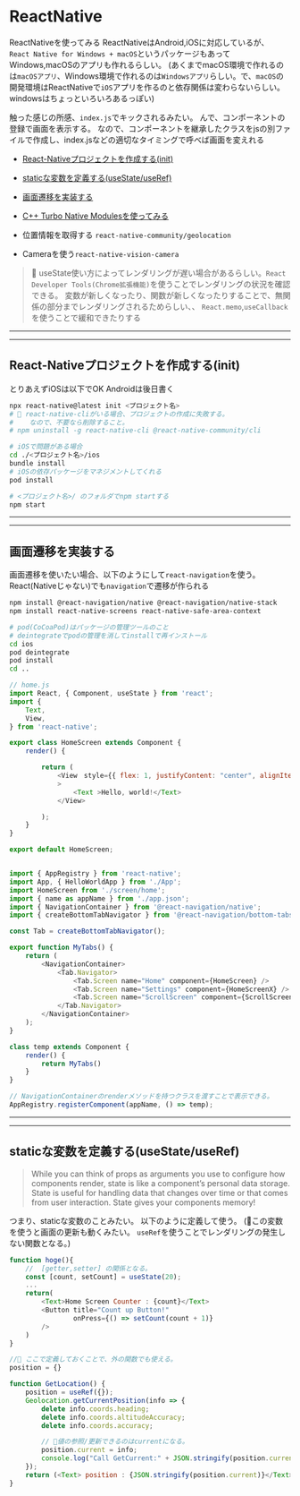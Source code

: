 # ReactNative

ReactNativeを使ってみる
ReactNativeはAndroid,iOSに対応しているが、
`React Native for Windows + macOS`というパッケージもあってWindows,macOSのアプリも作れるらしい。
(あくまでmacOS環境で作れるのは`macOSアプリ`、Windows環境で作れるのは`Windowsアプリ`らしい。で、`macOS`の開発環境はReactNativeで`iOS`アプリを作るのと依存関係は変わらないらしい。windowsはちょっといろいろあるっぽい)

触った感じの所感、`index.js`でキックされるみたい。
んで、コンポーネントの登録で画面を表示する。
なので、コンポーネントを継承したクラスをjsの別ファイルで作成し、index.jsなどの適切なタイミングで呼べば画面を変えれる

- [React-Nativeプロジェクトを作成する(init)](#init)
- [staticな変数を定義する(useState/useRef)](#state)  
- [画面遷移を実装する](#navigator)  
- [C++ Turbo Native Modulesを使ってみる](cppModule)

- 位置情報を取得する `react-native-community/geolocation`
- Cameraを使う`react-native-vision-camera`

> 🚨 useState使い方によってレンダリングが遅い場合があるらしい。`React Developer Tools(Chrome拡張機能)`を使うことでレンダリングの状況を確認できる。
> 変数が新しくなったり、関数が新しくなったりすることで、無関係の部分までレンダリングされるためらしい、、
> `React.memo`,`useCallback`を使うことで緩和できたりする

---
---

## <a name=init>React-Nativeプロジェクトを作成する(init)</a>

とりあえずiOSは以下でOK
Androidは後日書く

```bash
npx react-native@latest init <プロジェクト名>
# 🚨 react-native-cliがいる場合、プロジェクトの作成に失敗する。
#    なので、不要なら削除すること。
# npm uninstall -g react-native-cli @react-native-community/cli

# iOSで問題がある場合
cd ./<プロジェクト名>/ios
bundle install
# iOSの依存パッケージをマネジメントしてくれる
pod install  

# <プロジェクト名>/ のフォルダでnpm startする
npm start
```

---
---

## <a name=navigator>画面遷移を実装する</a>

画面遷移を使いたい場合、以下のようにして`react-navigation`を使う。
React(Nativeじゃない)でも`navigation`で遷移が作られる

```bash
npm install @react-navigation/native @react-navigation/native-stack
npm install react-native-screens react-native-safe-area-context

# pod(CoCoaPod)はパッケージの管理ツールのこと
# deintegrateでpodの管理を消してinstallで再インストール
cd ios
pod deintegrate
pod install
cd ..
```

```js
// home.js
import React, { Component, useState } from 'react';
import {
    Text,
    View,
} from 'react-native';

export class HomeScreen extends Component {
    render() {

        return (
            <View　style={{ flex: 1, justifyContent: "center", alignItems: "center" }}
            >
                <Text >Hello, world!</Text>
            </View>

        );
    }
}

export default HomeScreen;
```

```js

import { AppRegistry } from 'react-native';
import App, { HelloWorldApp } from './App';
import HomeScreen from './screen/home';
import { name as appName } from './app.json';
import { NavigationContainer } from '@react-navigation/native';
import { createBottomTabNavigator } from '@react-navigation/bottom-tabs';

const Tab = createBottomTabNavigator();

export function MyTabs() {
    return (
        <NavigationContainer>
            <Tab.Navigator>
                <Tab.Screen name="Home" component={HomeScreen} />
                <Tab.Screen name="Settings" component={HomeScreenX} />
                <Tab.Screen name="ScrollScreen" component={ScrollScreen} />
            </Tab.Navigator>
        </NavigationContainer>
    );
}

class temp extends Component {
    render() {
        return MyTabs()
    }
}

// NavigationContainerのrenderメソッドを持つクラスを渡すことで表示できる。
AppRegistry.registerComponent(appName, () => temp);
```

---
---

## <a name=state>staticな変数を定義する(useState/useRef)</a>

> While you can think of props as arguments you use to configure how components render, state is like a component’s personal data storage. State is useful for handling data that changes over time or that comes from user interaction. State gives your components memory!

つまり、staticな変数のことみたい。
以下のように定義して使う。
(🚨この変数を使うと画面の更新も動くみたい。
`useRef`を使うことでレンダリングの発生しない関数となる。)

```js
function hoge(){
    //  [getter,setter] の関係となる。
    const [count, setCount] = useState(20);
    ...
    return(
        <Text>Home Screen Counter : {count}</Text>    
        <Button title="Count up Button!"
                onPress={() => setCount(count + 1)}
        />
    )
}

//🌟 ここで定義しておくことで、外の関数でも使える。
position = {}

function GetLocation() {
    position = useRef({});
    Geolocation.getCurrentPosition(info => {
        delete info.coords.heading;
        delete info.coords.altitudeAccuracy;
        delete info.coords.accuracy;

        // 🌟値の参照/更新できるのはcurrentになる。
        position.current = info;
        console.log("Call GetCurrent:" + JSON.stringify(position.current));
    });
    return (<Text> position : {JSON.stringify(position.current)}</Text>);
}

```
